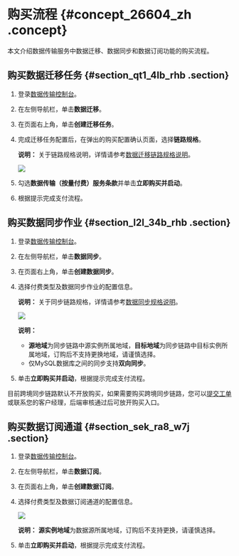 # 购买流程 {#concept_26604_zh .concept}

本文介绍数据传输服务中数据迁移、数据同步和数据订阅功能的购买流程。

## 购买数据迁移任务 {#section_qt1_4lb_rhb .section}

1.  登录[数据传输控制台](https://dts.console.aliyun.com/)。
2.  在左侧导航栏，单击**数据迁移**。
3.  在页面右上角，单击**创建迁移任务**。
4.  完成迁移任务配置后，在弹出的购买配置确认页面，选择**链路规格**。

    **说明：** 关于链路规格说明，详情请参考[数据迁移链路规格说明](../cn.zh-CN/产品简介/规格说明/数据迁移链路规格说明.md#)。

    ![](http://static-aliyun-doc.oss-cn-hangzhou.aliyuncs.com/assets/img/17076/155746493346605_zh-CN.png)

5.  勾选**数据传输（按量付费）服务条款**并单击**立即购买并启动**。
6.  根据提示完成支付流程。

## 购买数据同步作业 {#section_l2l_34b_rhb .section}

1.  登录[数据传输控制台](https://dts.console.aliyun.com/)。
2.  在左侧导航栏，单击**数据同步**。
3.  在页面右上角，单击**创建数据同步**。
4.  选择付费类型及数据同步作业的配置信息。

    **说明：** 关于同步链路规格，详情请参考[数据同步规格说明](../cn.zh-CN/产品简介/规格说明/数据同步规格说明.md#)。

    ![](http://static-aliyun-doc.oss-cn-hangzhou.aliyuncs.com/assets/img/17076/155746493346607_zh-CN.png)

    **说明：** 

    -   **源地域**为同步链路中源实例所属地域，**目标地域**为同步链路中目标实例所属地域，订购后不支持更换地域，请谨慎选择。
    -   仅MySQL数据库之间的同步支持**双向同步**。
5.  单击**立即购买并启动**，根据提示完成支付流程。

目前跨境同步链路默认不开放购买，如果需要购买跨境同步链路，您可以[提交工单](https://workorder.console.aliyun.com/console.htm#/ticket/add?productCode=dts)或联系您的客户经理，后端审核通过后可放开购买入口。

## 购买数据订阅通道 {#section_sek_ra8_w7j .section}

1.  登录[数据传输控制台](https://dts.console.aliyun.com/)。
2.  在左侧导航栏，单击**数据订阅**。
3.  在页面右上角，单击**创建数据订阅**。
4.  选择付费类型及数据订阅通道的配置信息。

    ![](http://static-aliyun-doc.oss-cn-hangzhou.aliyuncs.com/assets/img/17076/155746493346606_zh-CN.png)

    **说明：** **源实例地域**为数据源所属地域，订购后不支持更换，请谨慎选择。

5.  单击**立即购买并启动**，根据提示完成支付流程。

